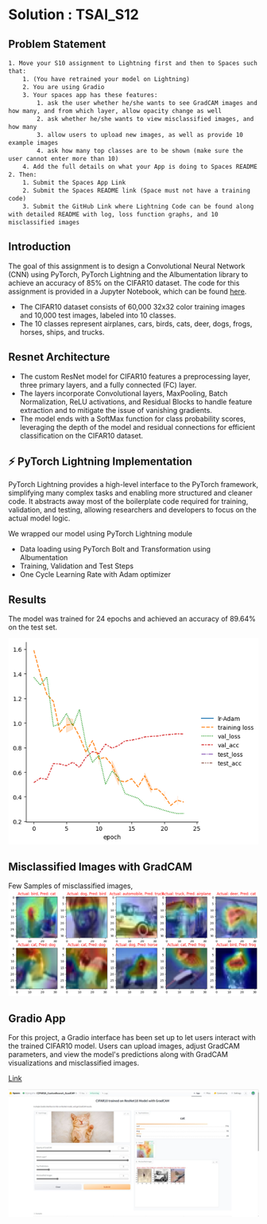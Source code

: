 # Solution : TSAI_S12

## Problem Statement

    1. Move your S10 assignment to Lightning first and then to Spaces such that:  
        1. (You have retrained your model on Lightning)  
        2. You are using Gradio  
        3. Your spaces app has these features:  
            1. ask the user whether he/she wants to see GradCAM images and how many, and from which layer, allow opacity change as well  
            2. ask whether he/she wants to view misclassified images, and how many  
            3. allow users to upload new images, as well as provide 10 example images  
            4. ask how many top classes are to be shown (make sure the user cannot enter more than 10)  
        4. Add the full details on what your App is doing to Spaces README   
    2. Then:  
        1. Submit the Spaces App Link  
        2. Submit the Spaces README link (Space must not have a training code)
        3. Submit the GitHub Link where Lightning Code can be found along with detailed README with log, loss function graphs, and 10 misclassified images

## Introduction

The goal of this assignment is to design a Convolutional Neural Network (CNN) using PyTorch, PyTorch Lightning and the Albumentation library to achieve an accuracy of 85% on the CIFAR10 dataset. The code for this assignment is provided in a Jupyter Notebook, which can be found [here](./S12_ERA1.ipynb).

- The CIFAR10 dataset consists of 60,000 32x32 color training images and 10,000 test images, labeled into 10 classes. 
- The 10 classes represent airplanes, cars, birds, cats, deer, dogs, frogs, horses, ships, and trucks. 

## Resnet Architecture

- The custom ResNet model for CIFAR10 features a preprocessing layer, three primary layers, and a fully connected (FC) layer. 
- The layers incorporate Convolutional layers, MaxPooling, Batch Normalization, ReLU activations, and Residual Blocks to handle feature extraction and to mitigate the issue of vanishing gradients. 
- The model ends with a SoftMax function for class probability scores, leveraging the depth of the model and residual connections for efficient classification on the CIFAR10 dataset.



## ⚡ PyTorch Lightning Implementation

PyTorch Lightning provides a high-level interface to the PyTorch framework, simplifying many complex tasks and enabling more structured and cleaner code. It abstracts away most of the boilerplate code required for training, validation, and testing, allowing researchers and developers to focus on the actual model logic.

We wrapped our model using PyTorch Lightning module
- Data loading using PyTorch Bolt and Transformation using Albumentation
- Training, Validation and Test Steps
- One Cycle Learning Rate with Adam optimizer


## Results

The model was trained for 24 epochs and achieved an accuracy of 89.64% on the test set. 

![loss_accuracy](./images/loss_curves.png)

## Misclassified Images with GradCAM

Few Samples of misclassified images,  
![misclassified](./images/gradcam.png)

## Gradio App

For this project, a Gradio interface has been set up to let users interact with the trained CIFAR10 model. Users can upload images, adjust GradCAM parameters, and view the model's predictions along with GradCAM visualizations and misclassified images.

[Link](https://huggingface.co/spaces/bijonguha/CIFAR10_CustomResnet_GradCAM)

![Gradio App](./images/gradio_app.JPG)